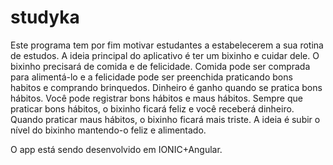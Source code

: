 # studyka

Este programa tem  por fim motivar estudantes a estabelecerem a sua rotina de estudos.
A ideia principal do aplicativo é ter um bixinho e cuidar dele. O bixinho precisará de comida e de felicidade.
Comida pode ser comprada para alimentá-lo e a felicidade pode ser preenchida praticando bons habitos e comprando brinquedos.
Dinheiro é ganho quando se pratica bons hábitos.
Você pode registrar bons hábitos e maus hábitos. Sempre que praticar bons hábitos, o bixinho ficará feliz e você receberá dinheiro.
Quando praticar maus hábitos, o bixinho ficará mais triste.
A ideia é subir o nível do bixinho mantendo-o feliz e alimentado.

O app está sendo desenvolvido em IONIC+Angular.
